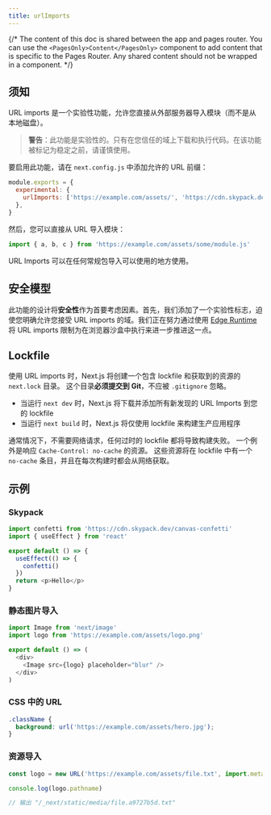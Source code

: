 ```yaml
---
title: urlImports
---
```


{/* The content of this doc is shared between the app and pages router. You can use the `<PagesOnly>Content</PagesOnly>` component to add content that is specific to the Pages Router. Any shared content should not be wrapped in a component. */}

## 须知

URL imports 是一个实验性功能，允许您直接从外部服务器导入模块（而不是从本地磁盘）。

> **警告**：此功能是实验性的。只有在您信任的域上下载和执行代码。在该功能被标记为稳定之前，请谨慎使用。

要启用此功能，请在 `next.config.js` 中添加允许的 URL 前缀：

```js filename="next.config.js"
module.exports = {
  experimental: {
    urlImports: ['https://example.com/assets/', 'https://cdn.skypack.dev'],
  },
}
```

然后，您可以直接从 URL 导入模块：

```js
import { a, b, c } from 'https://example.com/assets/some/module.js'
```

URL Imports 可以在任何常规包导入可以使用的地方使用。

## 安全模型

此功能的设计将**安全性**作为首要考虑因素。首先，我们添加了一个实验性标志，迫使您明确允许您接受 URL imports 的域。我们正在努力通过使用 [Edge Runtime](/docs/app/api-reference/edge) 将 URL imports 限制为在浏览器沙盒中执行来进一步推进这一点。

## Lockfile

使用 URL imports 时，Next.js 将创建一个包含 lockfile 和获取到的资源的 `next.lock` 目录。
这个目录**必须提交到 Git**，不应被 `.gitignore` 忽略。

- 当运行 `next dev` 时，Next.js 将下载并添加所有新发现的 URL Imports 到您的 lockfile
- 当运行 `next build` 时，Next.js 将仅使用 lockfile 来构建生产应用程序

通常情况下，不需要网络请求，任何过时的 lockfile 都将导致构建失败。
一个例外是响应 `Cache-Control: no-cache` 的资源。
这些资源将在 lockfile 中有一个 `no-cache` 条目，并且在每次构建时都会从网络获取。

## 示例

### Skypack

```js
import confetti from 'https://cdn.skypack.dev/canvas-confetti'
import { useEffect } from 'react'

export default () => {
  useEffect(() => {
    confetti()
  })
  return <p>Hello</p>
}
```

### 静态图片导入

```js
import Image from 'next/image'
import logo from 'https://example.com/assets/logo.png'

export default () => (
  <div>
    <Image src={logo} placeholder="blur" />
  </div>
)
```

### CSS 中的 URL

```css
.className {
  background: url('https://example.com/assets/hero.jpg');
}
```

### 资源导入

```js
const logo = new URL('https://example.com/assets/file.txt', import.meta.url)

console.log(logo.pathname)

// 输出 "/_next/static/media/file.a9727b5d.txt"
```